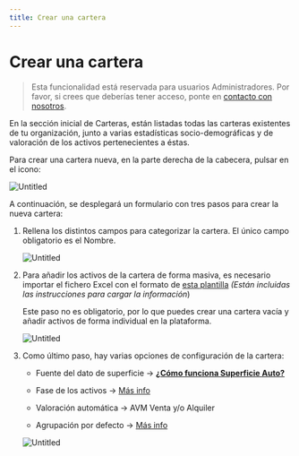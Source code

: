 ```yaml
---
title: Crear una cartera
---
```

# Crear una cartera

> Esta funcionalidad está reservada para usuarios Administradores. Por favor, si crees que deberías tener acceso, ponte en [contacto con nosotros](mailto:support@residelia.com).

En la sección inicial de Carteras, están listadas todas las carteras existentes de tu organización, junto a varias estadísticas socio-demográficas y de valoración de los activos pertenecientes a éstas.

Para crear una cartera nueva, en la parte derecha de la cabecera, pulsar en el icono:

![Untitled](/images/Portfolios/Create_Portfolio_Button.png)

A continuación, se desplegará un formulario con tres pasos para crear la nueva cartera:

1.  Rellena los distintos campos para categorizar la cartera. El único campo obligatorio es el Nombre.

    ![Untitled](/images/Portfolios/Create_Portfolio_Step_1.png)

2. Para añadir los activos de la cartera de forma masiva, es necesario importar el fichero Excel con el formato de [esta plantilla](https://s3.eu-west-1.amazonaws.com/residelia.resources/templates/prod/DT_Template_RESIDELIA.xlsx) *(Están incluidas las instrucciones para cargar la información*)
   
   Este paso no es obligatorio, por lo que puedes crear una cartera vacía y añadir activos de forma individual en la plataforma.

    ![Untitled](/images/Portfolios/Create_Portfolio_Step_2.png)

3. Como último paso, hay varias opciones de configuración de la cartera:
  
     - Fuente del dato de superficie → [**¿Cómo funciona Superficie Auto?**](/Portfolios/Enrichment.html#¿como-se-determina-la-superficie)

     - Fase de los activos → [Más info](/Assets/#fase-de-los-activos) 

     - Valoración automática → AVM Venta y/o Alquiler

     - Agrupación por defecto → [Más info](/Assets/Groups.html)

    ![Untitled](/images/Portfolios/Create_Portfolio_Step_3.png)